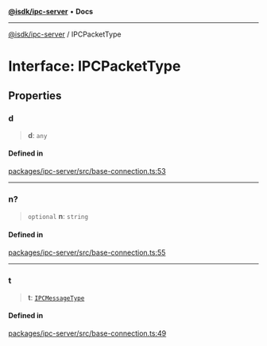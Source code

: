 [**@isdk/ipc-server**](../README.md) • **Docs**

***

[@isdk/ipc-server](../globals.md) / IPCPacketType

# Interface: IPCPacketType

## Properties

### d

> **d**: `any`

#### Defined in

[packages/ipc-server/src/base-connection.ts:53](https://github.com/isdk/ipc-server.js/blob/64a46f715f59f19fdab332a9cff994e930e96d0d/src/base-connection.ts#L53)

***

### n?

> `optional` **n**: `string`

#### Defined in

[packages/ipc-server/src/base-connection.ts:55](https://github.com/isdk/ipc-server.js/blob/64a46f715f59f19fdab332a9cff994e930e96d0d/src/base-connection.ts#L55)

***

### t

> **t**: [`IPCMessageType`](../enumerations/IPCMessageType.md)

#### Defined in

[packages/ipc-server/src/base-connection.ts:49](https://github.com/isdk/ipc-server.js/blob/64a46f715f59f19fdab332a9cff994e930e96d0d/src/base-connection.ts#L49)
